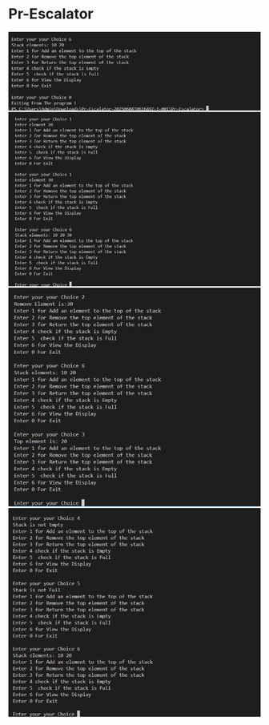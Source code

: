 # Pr-Escalator
![alt text](<Screenshot 2025-06-04 115043.png>) 
![alt text](<Screenshot 2025-06-04 114846.png>) 
![alt text](<Screenshot 2025-06-04 114947.png>) 
![alt text](<Screenshot 2025-06-04 115027.png>)